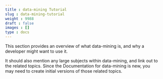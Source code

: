 ```yaml
---
title : data-mining Tutorial
slug : data-mining-tutorial
weight : 9988
draft : false
images : []
type : docs
---
```


This section provides an overview of what data-mining is, and why a developer might want to use it.

It should also mention any large subjects within data-mining, and link out to the related topics.  Since the Documentation for data-mining is new, you may need to create initial versions of those related topics.

